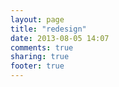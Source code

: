 ```yaml
---
layout: page
title: "redesign"
date: 2013-08-05 14:07
comments: true
sharing: true
footer: true
---
```

